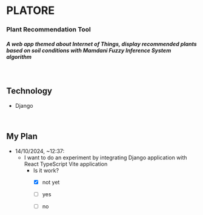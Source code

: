# PLATORE

### Plant Recommendation Tool

##### A web app themed about Internet of Things, display recommended plants based on soil conditions with Mamdani Fuzzy Inference System algorithm

&nbsp;

## Technology

- Django

&nbsp;

## My Plan

- 14/10/2024, ~12:37:
  - I want to do an experiment by integrating Django application with React TypeScript Vite application
    - Is it work?
      - [x] not yet
      - [ ] yes
      - [ ] no
    
